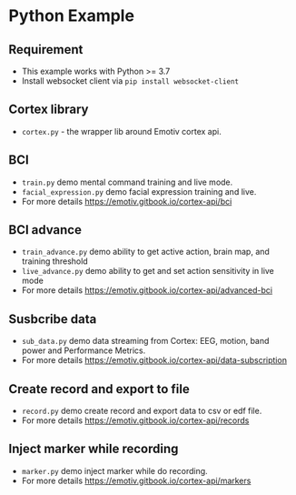 # Python Example

## Requirement
- This example works with Python >= 3.7
- Install websocket client via  `pip install websocket-client`

## Cortex library
- `cortex.py` - the wrapper lib around Emotiv cortex api.

## BCI
- `train.py` demo mental command training and live mode.
- `facial_expression.py` demo facial expression training and live.
- For more details https://emotiv.gitbook.io/cortex-api/bci

## BCI advance
- `train_advance.py` demo ability to get active action, brain map, and training threshold
- `live_advance.py` demo ability to get and set action sensitivity in live mode
- For more details https://emotiv.gitbook.io/cortex-api/advanced-bci

## Susbcribe data
- `sub_data.py` demo data streaming from Cortex: EEG, motion, band power and Performance Metrics.
- For more details https://emotiv.gitbook.io/cortex-api/data-subscription

## Create record and export to file
- `record.py` demo create record and export data to csv or edf file.
- For more details https://emotiv.gitbook.io/cortex-api/records

## Inject marker while recording
- `marker.py` demo inject marker while do recording.
- For more details https://emotiv.gitbook.io/cortex-api/markers


